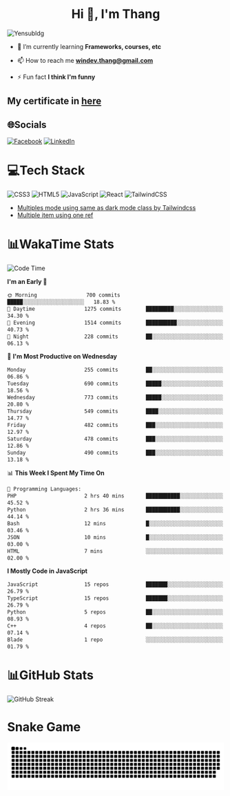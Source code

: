 <h1 align="center">Hi 👋, I'm Thang</h1>

![Yensubldg](https://readme-typing-svg.demolab.com?font=Fira+Code&weight=600&pause=1000&color=F5F5F2&center=true&vCenter=true&width=435&lines=Trying+to+be+a+Software+Engineering)

<!--
![](https://komarev.com/ghpvc/?username=yensubldg&label=Visitors+Count&color=brightgreen) -->

- 🌱 I’m currently learning **Frameworks, courses, etc**

- 📫 How to reach me **<windev.thang@gmail.com>**

- ⚡ Fun fact **I think I'm funny**

## My certificate in [here](./MY_CERTIFICATE.md)

## 🌐Socials

[![Facebook](https://img.shields.io/badge/Facebook-%231877F2.svg?logo=Facebook&logoColor=white)](https://facebook.com/yensubldg) [![LinkedIn](https://img.shields.io/badge/LinkedIn-%230077B5.svg?logo=linkedin&logoColor=white)](https://linkedin.com/in/yensubldg)

# 💻Tech Stack

![CSS3](https://img.shields.io/badge/css3-%231572B6.svg?style=for-the-badge&logo=css3&logoColor=white) ![HTML5](https://img.shields.io/badge/html5-%23E34F26.svg?style=for-the-badge&logo=html5&logoColor=white) ![JavaScript](https://img.shields.io/badge/javascript-%23323330.svg?style=for-the-badge&logo=javascript&logoColor=%23F7DF1E) ![React](https://img.shields.io/badge/react-%2320232a.svg?style=for-the-badge&logo=react&logoColor=%2361DAFB) ![TailwindCSS](https://img.shields.io/badge/tailwindcss-%2338B2AC.svg?style=for-the-badge&logo=tailwind-css&logoColor=white)

<!-- BLOG-POST-LIST:START -->
- [Multiples mode using same as dark mode class by Tailwindcss](https://dev.to/yensubldg/multiples-mode-using-same-as-dark-mode-class-by-tailwindcss-56p4)
- [Multiple item using one ref](https://dev.to/yensubldg/multiple-item-using-one-ref-1288)
<!-- BLOG-POST-LIST:END -->

# 📊WakaTime Stats

<!--START_SECTION:waka-->
![Code Time](http://img.shields.io/badge/Code%20Time-3%2C299%20hrs%2031%20mins-blue)

**I'm an Early 🐤** 

```text
🌞 Morning                700 commits         █████░░░░░░░░░░░░░░░░░░░░   18.83 % 
🌆 Daytime                1275 commits        █████████░░░░░░░░░░░░░░░░   34.30 % 
🌃 Evening                1514 commits        ██████████░░░░░░░░░░░░░░░   40.73 % 
🌙 Night                  228 commits         ██░░░░░░░░░░░░░░░░░░░░░░░   06.13 % 
```
📅 **I'm Most Productive on Wednesday** 

```text
Monday                   255 commits         ██░░░░░░░░░░░░░░░░░░░░░░░   06.86 % 
Tuesday                  690 commits         █████░░░░░░░░░░░░░░░░░░░░   18.56 % 
Wednesday                773 commits         █████░░░░░░░░░░░░░░░░░░░░   20.80 % 
Thursday                 549 commits         ████░░░░░░░░░░░░░░░░░░░░░   14.77 % 
Friday                   482 commits         ███░░░░░░░░░░░░░░░░░░░░░░   12.97 % 
Saturday                 478 commits         ███░░░░░░░░░░░░░░░░░░░░░░   12.86 % 
Sunday                   490 commits         ███░░░░░░░░░░░░░░░░░░░░░░   13.18 % 
```


📊 **This Week I Spent My Time On** 

```text
💬 Programming Languages: 
PHP                      2 hrs 40 mins       ███████████░░░░░░░░░░░░░░   45.52 % 
Python                   2 hrs 36 mins       ███████████░░░░░░░░░░░░░░   44.14 % 
Bash                     12 mins             █░░░░░░░░░░░░░░░░░░░░░░░░   03.46 % 
JSON                     10 mins             █░░░░░░░░░░░░░░░░░░░░░░░░   03.00 % 
HTML                     7 mins              ░░░░░░░░░░░░░░░░░░░░░░░░░   02.00 % 
```

**I Mostly Code in JavaScript** 

```text
JavaScript               15 repos            ███████░░░░░░░░░░░░░░░░░░   26.79 % 
TypeScript               15 repos            ███████░░░░░░░░░░░░░░░░░░   26.79 % 
Python                   5 repos             ██░░░░░░░░░░░░░░░░░░░░░░░   08.93 % 
C++                      4 repos             ██░░░░░░░░░░░░░░░░░░░░░░░   07.14 % 
Blade                    1 repo              ░░░░░░░░░░░░░░░░░░░░░░░░░   01.79 % 
```




<!--END_SECTION:waka-->

# 📊GitHub Stats

![GitHub Streak](https://streak-stats.demolab.com?user=yensubldg&theme=tokyonight&border_radius=8)

# Snake Game

![Snake eating my contribution graph](./github-contribution-grid-snake.svg)
